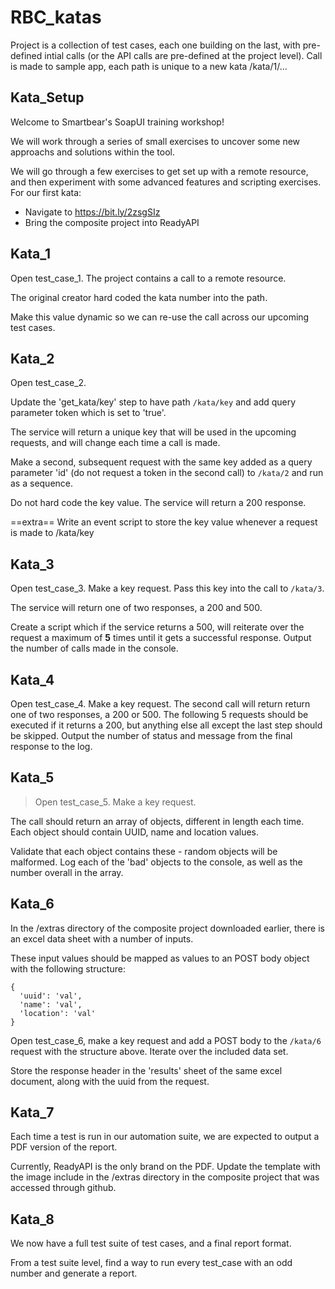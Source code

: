 # RBC_katas
Project is a collection of test cases, each one building on the last, with pre-defined intial calls (or the API calls are pre-defined at the project level). Call is made to sample app, each path is unique to a new kata /kata/1/...

## Kata_Setup
Welcome to Smartbear's SoapUI training workshop! 

We will work through a series of small exercises to uncover some new approachs and solutions within the tool. 

We will go through a few exercises to get set up with a remote resource, and then experiment with some advanced features and scripting exercises. For our first kata:

- Navigate to https://bit.ly/2zsgSIz
- Bring the composite project into ReadyAPI

## Kata_1
Open test_case_1. The project contains a call to a remote resource. 

The original creator hard coded the kata number into the path. 

Make this value dynamic so we can re-use the call across our upcoming test cases.

## Kata_2
Open test_case_2. 

Update the 'get_kata/key' step to have path `/kata/key` and add query parameter token which is set to 'true'. 

The service will return a unique key that will be used in the upcoming requests, and will change each time a call is made. 

Make a second, subsequent request with the same key added as a query parameter 'id' (do not request a token in the second call) to `/kata/2` and run as a sequence. 

Do not hard code the key value. The service will return a 200 response.

==extra== 
Write an event script to store the key value whenever a request is made to /kata/key

## Kata_3
Open test_case_3. Make a key request. Pass this key into the call to `/kata/3`. 

The service will return one of two responses, a 200 and 500. 

Create a script which if the service returns a 500, will reiterate over the request a maximum of **5** times until it gets a successful response. Output the number of calls made in the console.

## Kata_4
Open test_case_4. Make a key request. The second call will return return one of two responses, a 200 or 500. The following 5 requests should be executed if it returns a 200, but anything else all except the last step should be skipped. Output the number of status and message from the final response to the log.


## Kata_5
> Open test_case_5. Make a key request. 

The call should return an array of objects, different in length each time. Each object should contain UUID, name and location values. 

Validate that each object contains these - random objects will be malformed. Log each of the 'bad' objects to the console, as well as the number overall in the array.

## Kata_6
In the /extras directory of the composite project downloaded earlier, there is an excel data sheet with a number of inputs. 

These input values should be mapped as values to an POST body object with the following structure:
```
{
  'uuid': 'val',
  'name': 'val',
  'location': 'val'
}
```
Open test_case_6, make a key request and add a POST body to the `/kata/6` request with the structure above. Iterate over the included data set. 

Store the response header in the 'results' sheet of the same excel document, along with the uuid from the request.

## Kata_7
Each time a test is run in our automation suite, we are expected to output a PDF version of the report. 

Currently, ReadyAPI is the only brand on the PDF. Update the template with the image include in the /extras directory in the composite project that was accessed through github.

## Kata_8
We now have a full test suite of test cases, and a final report format. 

From a test suite level, find a way to run every test_case with an odd number and generate a report.
